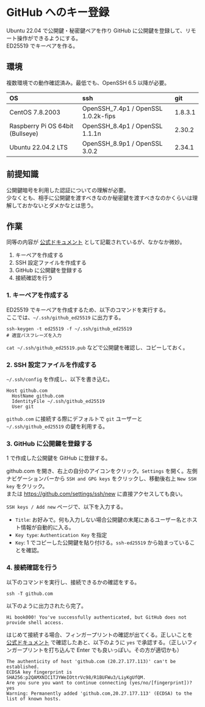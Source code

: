 # GitHub へのキー登録

Ubuntu 22.04 で公開鍵・秘密鍵ペアを作り GitHub に公開鍵を登録して、リモート操作ができるようにする。  
ED25519 でキーペアを作る。

## 環境

複数環境での動作確認済み。最低でも、OpenSSH 6.5 以降が必要。

| OS                               | ssh                                 | git     |
| :------------------------------- | :---------------------------------- | :------ |
| CentOS 7.8.2003                  | OpenSSH_7.4p1 / OpenSSL 1.0.2k-fips | 1.8.3.1 |
| Raspberry Pi OS 64bit (Bullseye) | OpenSSH_8.4p1 / OpenSSL 1.1.1n      | 2.30.2  |
| Ubuntu 22.04.2 LTS               | OpenSSH_8.9p1 / OpenSSL 3.0.2       | 2.34.1  |

## 前提知識

公開鍵暗号を利用した認証についての理解が必要。  
少なくとも、相手に公開鍵を渡すべきなのか秘密鍵を渡すべきなのかくらいは理解しておかないとダメかなとは思う。

## 作業

同等の内容が [公式ドキュメント](https://docs.github.com/ja/authentication/connecting-to-github-with-ssh/adding-a-new-ssh-key-to-your-github-account?platform=linux) として記載されているが、なかなか微妙。

1. キーペアを作成する
2. SSH 設定ファイルを作成する
3. GitHub に公開鍵を登録する
4. 接続確認を行う

### 1. キーペアを作成する

ED25519 でキーペアを作成するため、以下のコマンドを実行する。  
ここでは、`~/.ssh/github_ed25519` に出力する。

```shell
ssh-keygen -t ed25519 -f ~/.ssh/github_ed25519
# 適宜パスフレーズを入力
```

`cat ~/.ssh/github_ed25519.pub` などで公開鍵を確認し、コピーしておく。

### 2. SSH 設定ファイルを作成する

`~/.ssh/config` を作成し、以下を書き込む。

```text
Host github.com
  HostName github.com
  IdentityFile ~/.ssh/github_ed25519
  User git
```

`github.com` に接続する際にデフォルトで `git` ユーザーと `~/.ssh/github_ed25519` の鍵を利用する。

### 3. GitHub に公開鍵を登録する

1 で作成した公開鍵を GitHub に登録する。

github.com を開き、右上の自分のアイコンをクリック。`Settings` を開く。左側ナビゲーションバーから `SSH and GPG keys` をクリックし、移動後右上 `New SSH key` をクリック。  
または https://github.com/settings/ssh/new に直接アクセスしても良い。

`SSH keys / Add new` ページで、以下を入力する。

- `Title`: お好みで。何も入力しない場合公開鍵の末尾にあるユーザー名とホスト情報が自動的に入る。
- `Key type`: `Authentication Key` を指定
- `Key`: 1 でコピーした公開鍵を貼り付ける。`ssh-ed25519` から始まっていることを確認。

### 4. 接続確認を行う

以下のコマンドを実行し、接続できるかの確認をする。

```shell
ssh -T github.com
```

以下のように出力されたら完了。

```text
Hi book000! You've successfully authenticated, but GitHub does not provide shell access.
```

はじめて接続する場合、フィンガープリントの確認が出てくる。正しいことを [公式ドキュメント](https://docs.github.com/ja/authentication/keeping-your-account-and-data-secure/githubs-ssh-key-fingerprints) で確認したあと、以下のように `yes` で承認する。（正しいフィンガープリントを打ち込んで Enter でも良いっぽい。その方が適切かも）

```text
The authenticity of host 'github.com (20.27.177.113)' can't be established.
ECDSA key fingerprint is SHA256:p2QAMXNIC1TJYWeIOttrVc98/R1BUFWu3/LiyKgUfQM.
Are you sure you want to continue connecting (yes/no/[fingerprint])? yes
Warning: Permanently added 'github.com,20.27.177.113' (ECDSA) to the list of known hosts.
```
